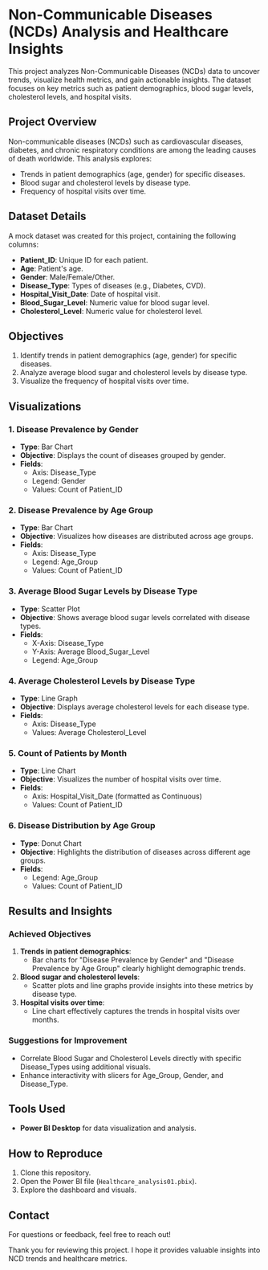 # Non-Communicable Diseases (NCDs) Analysis and Healthcare Insights

This project analyzes Non-Communicable Diseases (NCDs) data to uncover trends, visualize health metrics, and gain actionable insights. The dataset focuses on key metrics such as patient demographics, blood sugar levels, cholesterol levels, and hospital visits.

## Project Overview
Non-communicable diseases (NCDs) such as cardiovascular diseases, diabetes, and chronic respiratory conditions are among the leading causes of death worldwide. This analysis explores:

- Trends in patient demographics (age, gender) for specific diseases.
- Blood sugar and cholesterol levels by disease type.
- Frequency of hospital visits over time.

## Dataset Details
A mock dataset was created for this project, containing the following columns:

- **Patient_ID**: Unique ID for each patient.
- **Age**: Patient's age.
- **Gender**: Male/Female/Other.
- **Disease_Type**: Types of diseases (e.g., Diabetes, CVD).
- **Hospital_Visit_Date**: Date of hospital visit.
- **Blood_Sugar_Level**: Numeric value for blood sugar level.
- **Cholesterol_Level**: Numeric value for cholesterol level.

## Objectives
1. Identify trends in patient demographics (age, gender) for specific diseases.
2. Analyze average blood sugar and cholesterol levels by disease type.
3. Visualize the frequency of hospital visits over time.

## Visualizations

### 1. Disease Prevalence by Gender
- **Type**: Bar Chart
- **Objective**: Displays the count of diseases grouped by gender.
- **Fields**:
  - Axis: Disease_Type
  - Legend: Gender
  - Values: Count of Patient_ID

### 2. Disease Prevalence by Age Group
- **Type**: Bar Chart
- **Objective**: Visualizes how diseases are distributed across age groups.
- **Fields**:
  - Axis: Disease_Type
  - Legend: Age_Group
  - Values: Count of Patient_ID

### 3. Average Blood Sugar Levels by Disease Type
- **Type**: Scatter Plot
- **Objective**: Shows average blood sugar levels correlated with disease types.
- **Fields**:
  - X-Axis: Disease_Type
  - Y-Axis: Average Blood_Sugar_Level
  - Legend: Age_Group

### 4. Average Cholesterol Levels by Disease Type
- **Type**: Line Graph
- **Objective**: Displays average cholesterol levels for each disease type.
- **Fields**:
  - Axis: Disease_Type
  - Values: Average Cholesterol_Level

### 5. Count of Patients by Month
- **Type**: Line Chart
- **Objective**: Visualizes the number of hospital visits over time.
- **Fields**:
  - Axis: Hospital_Visit_Date (formatted as Continuous)
  - Values: Count of Patient_ID

### 6. Disease Distribution by Age Group
- **Type**: Donut Chart
- **Objective**: Highlights the distribution of diseases across different age groups.
- **Fields**:
  - Legend: Age_Group
  - Values: Count of Patient_ID

## Results and Insights

### Achieved Objectives
1. **Trends in patient demographics**:
   - Bar charts for "Disease Prevalence by Gender" and "Disease Prevalence by Age Group" clearly highlight demographic trends.
2. **Blood sugar and cholesterol levels**:
   - Scatter plots and line graphs provide insights into these metrics by disease type.
3. **Hospital visits over time**:
   - Line chart effectively captures the trends in hospital visits over months.

### Suggestions for Improvement
- Correlate Blood Sugar and Cholesterol Levels directly with specific Disease_Types using additional visuals.
- Enhance interactivity with slicers for Age_Group, Gender, and Disease_Type.

## Tools Used
- **Power BI Desktop** for data visualization and analysis.

## How to Reproduce
1. Clone this repository.
2. Open the Power BI file (`Healthcare_analysis01.pbix`).
3. Explore the dashboard and visuals.

## Contact
For questions or feedback, feel free to reach out! 

Thank you for reviewing this project. I hope it provides valuable insights into NCD trends and healthcare metrics.

